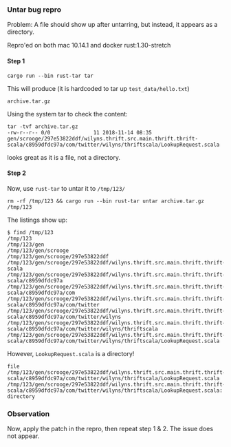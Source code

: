 ### Untar bug repro

Problem:
A file should show up after untarring, but instead, it appears as a directory.

Repro'ed on both mac 10.14.1 and docker rust:1.30-stretch

#### Step 1
```
cargo run --bin rust-tar tar
```
This will produce (it is hardcoded to tar up `test_data/hello.txt`)
```
archive.tar.gz
```


Using the system tar to check the content:
```
tar -tvf archive.tar.gz
-rw-r--r-- 0/0              11 2018-11-14 08:35 gen/scrooge/297e53822ddf/wilyns.thrift.src.main.thrift.thrift-scala/c8959dfdc97a/com/twitter/wilyns/thriftscala/LookupRequest.scala
```
looks great as it is a file, not a directory.

#### Step 2
Now, use `rust-tar` to untar it to `/tmp/123/`

```
rm -rf /tmp/123 && cargo run --bin rust-tar untar archive.tar.gz /tmp/123
```

The listings show up:
```
$ find /tmp/123
/tmp/123
/tmp/123/gen
/tmp/123/gen/scrooge
/tmp/123/gen/scrooge/297e53822ddf
/tmp/123/gen/scrooge/297e53822ddf/wilyns.thrift.src.main.thrift.thrift-scala
/tmp/123/gen/scrooge/297e53822ddf/wilyns.thrift.src.main.thrift.thrift-scala/c8959dfdc97a
/tmp/123/gen/scrooge/297e53822ddf/wilyns.thrift.src.main.thrift.thrift-scala/c8959dfdc97a/com
/tmp/123/gen/scrooge/297e53822ddf/wilyns.thrift.src.main.thrift.thrift-scala/c8959dfdc97a/com/twitter
/tmp/123/gen/scrooge/297e53822ddf/wilyns.thrift.src.main.thrift.thrift-scala/c8959dfdc97a/com/twitter/wilyns
/tmp/123/gen/scrooge/297e53822ddf/wilyns.thrift.src.main.thrift.thrift-scala/c8959dfdc97a/com/twitter/wilyns/thriftscala
/tmp/123/gen/scrooge/297e53822ddf/wilyns.thrift.src.main.thrift.thrift-scala/c8959dfdc97a/com/twitter/wilyns/thriftscala/LookupRequest.scala

```

However, `LookupRequest.scala` is a directory!
```
file /tmp/123/gen/scrooge/297e53822ddf/wilyns.thrift.src.main.thrift.thrift-scala/c8959dfdc97a/com/twitter/wilyns/thriftscala/LookupRequest.scala
/tmp/123/gen/scrooge/297e53822ddf/wilyns.thrift.src.main.thrift.thrift-scala/c8959dfdc97a/com/twitter/wilyns/thriftscala/LookupRequest.scala: directory
```

### Observation

Now, apply the patch in the repro, then repeat step 1 & 2. The issue does not appear.
